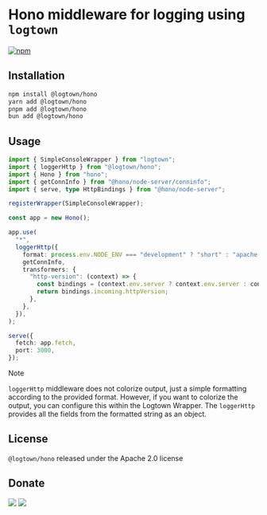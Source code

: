 # Hono middleware for logging using `logtown`

[![npm](https://img.shields.io/npm/v/@logtown/hono?color=0000ff&label=npm&labelColor=000)](https://npmjs.com/package/@logtown/hono)

## Installation

```bash
npm install @logtown/hono
yarn add @logtown/hono
pnpm add @logtown/hono
bun add @logtown/hono
```

## Usage

```typescript
import { SimpleConsoleWrapper } from "logtown";
import { loggerHttp } from "@logtown/hono";
import { Hono } from "hono";
import { getConnInfo } from "@hono/node-server/conninfo";
import { serve, type HttpBindings } from "@hono/node-server";

registerWrapper(SimpleConsoleWrapper);

const app = new Hono();

app.use(
  "*",
  loggerHttp({
    format: process.env.NODE_ENV === "development" ? "short" : "apache-common",
    getConnInfo,
    transformers: {
      "http-version": (context) => {
        const bindings = (context.env.server ? context.env.server : context.env) as HttpBindings;
        return bindings.incoming.httpVersion;
      },
    },
  }),
);

serve({
  fetch: app.fetch,
  port: 3000,
});
```

> [!NOTE]
> `loggerHttp` middleware does not colorize output, just a simple formatting according to the provided format. However, if you want to colorize the output, you can configure this within the Logtown Wrapper. The `loggerHttp` provides all the fields from the formatted string as an object.

## License

`@logtown/hono` released under the Apache 2.0 license

## Donate

[![](https://img.shields.io/badge/patreon-donate-yellow.svg)](https://www.patreon.com/red_rabbit)
[![](https://img.shields.io/static/v1?label=UNITED24&message=support%20Ukraine&color=blue)](https://u24.gov.ua/)
